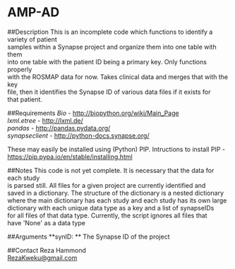 # AMP-AD

##Description
This is an incomplete code which functions to identify a variety of patient  
samples within a Synapse project and organize them into one table with them  
into one table with the patient ID being a primary key. Only functions properly  
with the ROSMAP data for now. Takes clinical data and merges that with the key  
file, then it identifies the Synapse ID of various data files if it exists for  
that patient.

##Requirements
*Bio* - http://biopython.org/wiki/Main_Page  
*lxml.etree* - http://lxml.de/  
*pandas* - http://pandas.pydata.org/  
*synapseclient* - http://python-docs.synapse.org/

These may easily be installed using (Python) PIP. Intructions to install PIP -  
https://pip.pypa.io/en/stable/installing.html

##Notes
This code is not yet complete. It is necessary that the data for each study  
is parsed still. All files for a given project are currently identified and  
saved in a dictionary. The structure of the dictionary is a nested dictionary  
where the main dictionary has each study and each study has its own large  
dictionary with each unique data type as a key and a list of synapseIDs  
for all files of that data type. Currently, the script ignores all files that  
have 'None' as a data type

##Arguments
**synID: ** The Synapse ID of the project

##Contact
Reza Hammond  
RezaKweku@gmail.com
